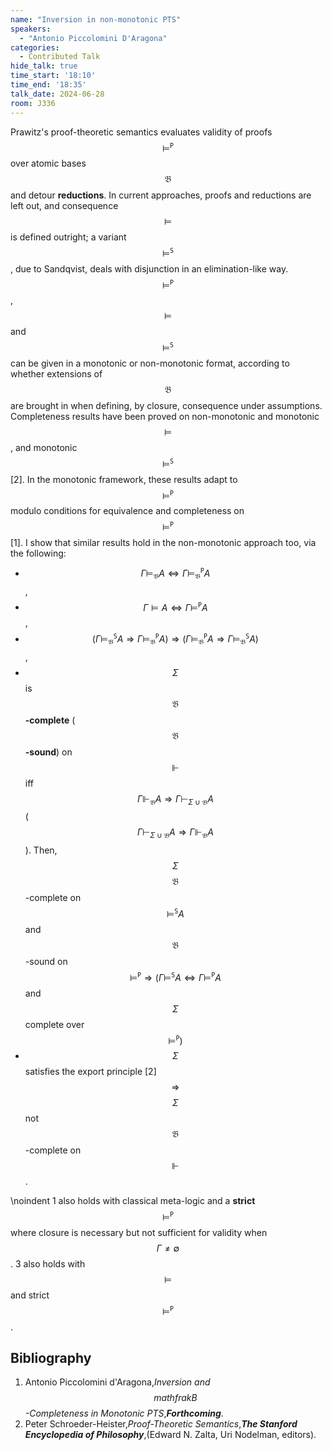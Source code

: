 ```yaml
---
name: "Inversion in non-monotonic PTS"
speakers:
  - "Antonio Piccolomini D'Aragona"
categories:
  - Contributed Talk
hide_talk: true
time_start: '18:10'
time_end: '18:35'
talk_date: 2024-06-28
room: J336
---
```








Prawitz's proof-theoretic semantics evaluates validity of proofs $$\models^{\texttt{P}}$$ over atomic bases $$\mathfrak{B}$$ and detour **reductions**. In current approaches, proofs and reductions are left out, and consequence $$\models$$ is defined outright; a variant $$\models^{\texttt{S}}$$, due to Sandqvist, deals with disjunction in an elimination-like way. $$\models^{\texttt{P}}$$, $$\models$$ and $$\models^{\texttt{S}}$$ can be given in a monotonic or non-monotonic format, according to whether extensions of $$\mathfrak{B}$$ are brought in when defining, by closure, consequence under assumptions. Completeness results have been proved on non-monotonic and monotonic $$\models$$, and monotonic $$\models^{\texttt{S}}$$ [2]. In the monotonic framework, these results adapt to $$\models^{\texttt{P}}$$ modulo conditions for equivalence and completeness on $$\models^{\texttt{P}}$$ [1]. I show that similar results hold in the non-monotonic approach too, via the following:




  -  $$\Gamma \models_\mathfrak{B} A \Leftrightarrow \Gamma \models^{\texttt{P}}_{\mathfrak{B}} A$$,
  -  $$\Gamma \models A \Leftrightarrow \Gamma \models^{\texttt{P}} A$$,
  -  $$(\Gamma \models^{\texttt{S}}_{\mathfrak{B}} A \Rightarrow \Gamma \models^{\texttt{P}}_{\mathfrak{B}} A) \Rightarrow (\Gamma \models^{\texttt{P}}_{\mathfrak{B}} A \Rightarrow \Gamma \models^{\texttt{S}}_{\mathfrak{B}} A)$$,
  -  $$\Sigma$$ is $$\mathfrak{B}$$**-complete** ($$\mathfrak{B}$$**-sound**) on $$\Vdash$$ iff $$\Gamma \Vdash_{\mathfrak{B}} A \Rightarrow \Gamma \vdash_{\Sigma \cup \mathfrak{B}} A$$ ($$\Gamma \vdash_{\Sigma \cup \mathfrak{B}} A \Rightarrow \Gamma \Vdash_{\mathfrak{B}} A$$). Then, $$\Sigma$$ $$\mathfrak{B}$$-complete on $$\models^{\texttt{S}} A$$ and $$\mathfrak{B}$$-sound on $$\models^{\texttt{P}}  \Rightarrow (\Gamma \models^{\texttt{S}} A \Leftrightarrow \Gamma \models^{\texttt{P}} A$$ and $$\Sigma$$ complete over $$\models^{\texttt{P}})$$
  -   $$\Sigma$$ satisfies the export principle [2] $$\Rightarrow$$ $$\Sigma$$ not $$\mathfrak{B}$$-complete on $$\Vdash$$.




\noindent 1 also holds with classical meta-logic and a **strict** $$\models^{\texttt{P}}$$ where closure is necessary but not sufficient for validity when $$\Gamma \neq \emptyset$$. 3 also holds with $$\models$$ and strict $$\models^{\texttt{P}}$$.



## Bibliography

1. Antonio Piccolomini d'Aragona,_Inversion and $$mathfrak{B}$$-Completeness in Monotonic PTS_,**_Forthcoming_**.
2. Peter Schroeder-Heister,_Proof-Theoretic Semantics_,**_The Stanford Encyclopedia of Philosophy_**,(Edward N. Zalta, Uri Nodelman, editors).





